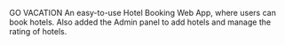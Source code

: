 GO VACATION
An easy-to-use Hotel Booking Web App, where users can book hotels.
Also added the Admin panel to add hotels and manage the rating of hotels.
